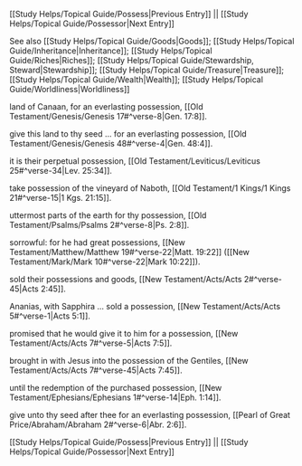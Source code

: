 [[Study Helps/Topical Guide/Possess|Previous Entry]]  ||  [[Study Helps/Topical Guide/Possessor|Next Entry]]

 See also [[Study Helps/Topical Guide/Goods|Goods]]; [[Study Helps/Topical Guide/Inheritance|Inheritance]]; [[Study Helps/Topical Guide/Riches|Riches]]; [[Study Helps/Topical Guide/Stewardship, Steward|Stewardship]]; [[Study Helps/Topical Guide/Treasure|Treasure]]; [[Study Helps/Topical Guide/Wealth|Wealth]]; [[Study Helps/Topical Guide/Worldliness|Worldliness]]

 land of Canaan, for an everlasting possession, [[Old Testament/Genesis/Genesis 17#^verse-8|Gen. 17:8]].

 give this land to thy seed ... for an everlasting possession, [[Old Testament/Genesis/Genesis 48#^verse-4|Gen. 48:4]].

 it is their perpetual possession, [[Old Testament/Leviticus/Leviticus 25#^verse-34|Lev. 25:34]].

 take possession of the vineyard of Naboth, [[Old Testament/1 Kings/1 Kings 21#^verse-15|1 Kgs. 21:15]].

 uttermost parts of the earth for thy possession, [[Old Testament/Psalms/Psalms 2#^verse-8|Ps. 2:8]].

 sorrowful: for he had great possessions, [[New Testament/Matthew/Matthew 19#^verse-22|Matt. 19:22]] ([[New Testament/Mark/Mark 10#^verse-22|Mark 10:22]]).

 sold their possessions and goods, [[New Testament/Acts/Acts 2#^verse-45|Acts 2:45]].

 Ananias, with Sapphira ... sold a possession, [[New Testament/Acts/Acts 5#^verse-1|Acts 5:1]].

 promised that he would give it to him for a possession, [[New Testament/Acts/Acts 7#^verse-5|Acts 7:5]].

 brought in with Jesus into the possession of the Gentiles, [[New Testament/Acts/Acts 7#^verse-45|Acts 7:45]].

 until the redemption of the purchased possession, [[New Testament/Ephesians/Ephesians 1#^verse-14|Eph. 1:14]].

 give unto thy seed after thee for an everlasting possession, [[Pearl of Great Price/Abraham/Abraham 2#^verse-6|Abr. 2:6]].

[[Study Helps/Topical Guide/Possess|Previous Entry]]  ||  [[Study Helps/Topical Guide/Possessor|Next Entry]]